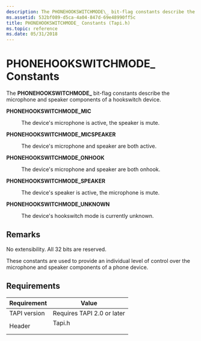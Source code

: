 ```yaml
---
description: The PHONEHOOKSWITCHMODE\_ bit-flag constants describe the microphone and speaker components of a hookswitch device.
ms.assetid: 532bf089-d5ca-4a04-847d-69e48990ff5c
title: PHONEHOOKSWITCHMODE_ Constants (Tapi.h)
ms.topic: reference
ms.date: 05/31/2018
---
```


# PHONEHOOKSWITCHMODE\_ Constants

The **PHONEHOOKSWITCHMODE\_** bit-flag constants describe the microphone and speaker components of a hookswitch device.

<dl> <dt>

<span id="PHONEHOOKSWITCHMODE_MIC"></span><span id="phonehookswitchmode_mic"></span>**PHONEHOOKSWITCHMODE\_MIC**
</dt> <dd> <dl> <dt>



The device's microphone is active, the speaker is mute.


</dt> </dl> </dd> <dt>

<span id="PHONEHOOKSWITCHMODE_MICSPEAKER"></span><span id="phonehookswitchmode_micspeaker"></span>**PHONEHOOKSWITCHMODE\_MICSPEAKER**
</dt> <dd> <dl> <dt>



The device's microphone and speaker are both active.


</dt> </dl> </dd> <dt>

<span id="PHONEHOOKSWITCHMODE_ONHOOK"></span><span id="phonehookswitchmode_onhook"></span>**PHONEHOOKSWITCHMODE\_ONHOOK**
</dt> <dd> <dl> <dt>



The device's microphone and speaker are both onhook.


</dt> </dl> </dd> <dt>

<span id="PHONEHOOKSWITCHMODE_SPEAKER"></span><span id="phonehookswitchmode_speaker"></span>**PHONEHOOKSWITCHMODE\_SPEAKER**
</dt> <dd> <dl> <dt>



The device's speaker is active, the microphone is mute.


</dt> </dl> </dd> <dt>

<span id="PHONEHOOKSWITCHMODE_UNKNOWN"></span><span id="phonehookswitchmode_unknown"></span>**PHONEHOOKSWITCHMODE\_UNKNOWN**
</dt> <dd> <dl> <dt>



The device's hookswitch mode is currently unknown.


</dt> </dl> </dd> </dl>

## Remarks

No extensibility. All 32 bits are reserved.

These constants are used to provide an individual level of control over the microphone and speaker components of a phone device.

## Requirements



| Requirement | Value |
|-------------------------|-----------------------------------------------------------------------------------|
| TAPI version<br/> | Requires TAPI 2.0 or later<br/>                                             |
| Header<br/>       | <dl> <dt>Tapi.h</dt> </dl> |



 

 




